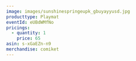 ```yaml
---
image: images/sunshinespringeupk_gbuyayyusd.jpg
producttype: Playmat
eventId: eUBdWMfNo
pricings:
  - quantity: 1
    price: 65
asin: s-xGaEZn-n9
merchandise: comiket
---
```

